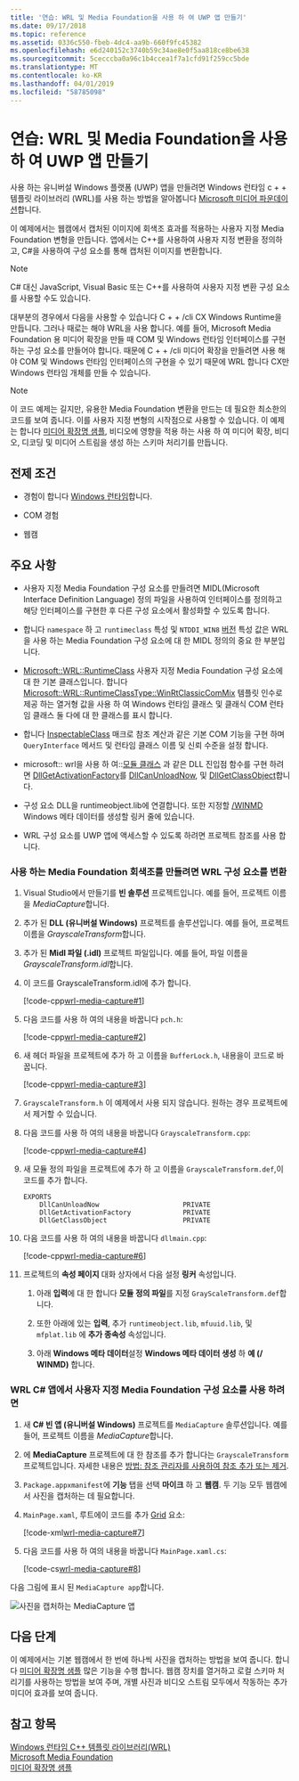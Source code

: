 ```yaml
---
title: '연습: WRL 및 Media Foundation을 사용 하 여 UWP 앱 만들기'
ms.date: 09/17/2018
ms.topic: reference
ms.assetid: 0336c550-fbeb-4dc4-aa9b-660f9fc45382
ms.openlocfilehash: e6d240152c3740b59c34ae8e0f5aa818ce8be638
ms.sourcegitcommit: 5cecccba0a96c1b4ccea1f7a1cfd91f259cc5bde
ms.translationtype: MT
ms.contentlocale: ko-KR
ms.lasthandoff: 04/01/2019
ms.locfileid: "58785098"
---
```

# <a name="walkthrough-creating-a-uwp-app-using-wrl-and-media-foundation"></a>연습: WRL 및 Media Foundation을 사용 하 여 UWP 앱 만들기

사용 하는 유니버설 Windows 플랫폼 (UWP) 앱을 만들려면 Windows 런타임 c + + 템플릿 라이브러리 (WRL)를 사용 하는 방법을 알아봅니다 [Microsoft 미디어 파운데이션](/windows/desktop/medfound/microsoft-media-foundation-sdk)합니다.

이 예제에서는 웹캠에서 캡처된 이미지에 회색조 효과를 적용하는 사용자 지정 Media Foundation 변형을 만듭니다. 앱에서는 C++를 사용하여 사용자 지정 변환을 정의하고, C#을 사용하여 구성 요소를 통해 캡처된 이미지를 변환합니다.

> [!NOTE]
> C# 대신 JavaScript, Visual Basic 또는 C++를 사용하여 사용자 지정 변환 구성 요소를 사용할 수도 있습니다.

대부분의 경우에서 다음을 사용할 수 있습니다 C + + /cli CX Windows Runtime을 만듭니다. 그러나 때로는 해야 WRL을 사용 합니다. 예를 들어, Microsoft Media Foundation 용 미디어 확장을 만들 때 COM 및 Windows 런타임 인터페이스를 구현 하는 구성 요소를 만들어야 합니다. 때문에 C + + /cli 미디어 확장을 만들려면 사용 해야 COM 및 Windows 런타임 인터페이스의 구현을 수 있기 때문에 WRL 합니다 CX만 Windows 런타임 개체를 만들 수 있습니다.

> [!NOTE]
> 이 코드 예제는 길지만, 유용한 Media Foundation 변환을 만드는 데 필요한 최소한의 코드를 보여 줍니다. 이를 사용자 지정 변형의 시작점으로 사용할 수 있습니다. 이 예제는 합니다 [미디어 확장명 샘플](http://code.msdn.microsoft.com/windowsapps/Media-extensions-sample-7b466096), 비디오에 영향을 적용 하는 사용 하 여 미디어 확장, 비디오, 디코딩 및 미디어 스트림을 생성 하는 스키마 처리기를 만듭니다.

## <a name="prerequisites"></a>전제 조건

- 경험이 합니다 [Windows 런타임](https://msdn.microsoft.com/library/windows/apps/br211377.aspx)합니다.

- COM 경험

- 웹캠

## <a name="key-points"></a>주요 사항

- 사용자 지정 Media Foundation 구성 요소를 만들려면 MIDL(Microsoft Interface Definition Language) 정의 파일을 사용하여 인터페이스를 정의하고 해당 인터페이스를 구현한 후 다른 구성 요소에서 활성화할 수 있도록 합니다.

- 합니다 `namespace` 하 고 `runtimeclass` 특성 및 `NTDDI_WIN8` [버전](/windows/desktop/Midl/version) 특성 값은 WRL을 사용 하는 Media Foundation 구성 요소에 대 한 MIDL 정의의 중요 한 부분입니다.

- [Microsoft::WRL::RuntimeClass](runtimeclass-class.md) 사용자 지정 Media Foundation 구성 요소에 대 한 기본 클래스입니다. 합니다 [Microsoft::WRL::RuntimeClassType::WinRtClassicComMix](runtimeclasstype-enumeration.md) 템플릿 인수로 제공 하는 열거형 값을 사용 하 여 Windows 런타임 클래스 및 클래식 COM 런타임 클래스 둘 다에 대 한 클래스를 표시 합니다.

- 합니다 [InspectableClass](inspectableclass-macro.md) 매크로 참조 계산과 같은 기본 COM 기능을 구현 하며 `QueryInterface` 메서드 및 런타임 클래스 이름 및 신뢰 수준을 설정 합니다.

- microsoft:: wrl을 사용 하 여::[모듈 클래스](module-class.md) 과 같은 DLL 진입점 함수를 구현 하려면 [DllGetActivationFactory](https://msdn.microsoft.com/library/br205771.aspx)를 [DllCanUnloadNow](/windows/desktop/api/combaseapi/nf-combaseapi-dllcanunloadnow), 및 [ DllGetClassObject](/windows/desktop/api/combaseapi/nf-combaseapi-dllgetclassobject)합니다.

- 구성 요소 DLL을 runtimeobject.lib에 연결합니다. 또한 지정할 [/WINMD](../../cppcx/compiler-and-linker-options-c-cx.md) Windows 메타 데이터를 생성할 링커 줄에 있습니다.

- WRL 구성 요소를 UWP 앱에 액세스할 수 있도록 하려면 프로젝트 참조를 사용 합니다.

### <a name="to-use-the-wrl-to-create-the-media-foundation-grayscale-transform-component"></a>사용 하는 Media Foundation 회색조를 만들려면 WRL 구성 요소를 변환

1. Visual Studio에서 만들기를 **빈 솔루션** 프로젝트입니다. 예를 들어, 프로젝트 이름을 *MediaCapture*합니다.

1. 추가 된 **DLL (유니버설 Windows)** 프로젝트를 솔루션입니다. 예를 들어, 프로젝트 이름을 *GrayscaleTransform*합니다.

1. 추가 된 **Midl 파일 (.idl)** 프로젝트 파일입니다. 예를 들어, 파일 이름을 *GrayscaleTransform.idl*합니다.

1. 이 코드를 GrayscaleTransform.idl에 추가 합니다.

   [!code-cpp[wrl-media-capture#1](../codesnippet/CPP/walkthrough-creating-a-windows-store-app-using-wrl-and-media-foundation_1.idl)]

1. 다음 코드를 사용 하 여의 내용을 바꿉니다 `pch.h`:

   [!code-cpp[wrl-media-capture#2](../codesnippet/CPP/walkthrough-creating-a-windows-store-app-using-wrl-and-media-foundation_2.h)]

1. 새 헤더 파일을 프로젝트에 추가 하 고 이름을 `BufferLock.h`, 내용을이 코드로 바꿉니다.

   [!code-cpp[wrl-media-capture#3](../codesnippet/CPP/walkthrough-creating-a-windows-store-app-using-wrl-and-media-foundation_3.h)]

1. `GrayscaleTransform.h` 이 예제에서 사용 되지 않습니다. 원하는 경우 프로젝트에서 제거할 수 있습니다.

1. 다음 코드를 사용 하 여의 내용을 바꿉니다 `GrayscaleTransform.cpp`:

   [!code-cpp[wrl-media-capture#4](../codesnippet/CPP/walkthrough-creating-a-windows-store-app-using-wrl-and-media-foundation_4.cpp)]

1. 새 모듈 정의 파일을 프로젝트에 추가 하 고 이름을 `GrayscaleTransform.def`,이 코드를 추가 합니다.

   ```
   EXPORTS
       DllCanUnloadNow                     PRIVATE
       DllGetActivationFactory             PRIVATE
       DllGetClassObject                   PRIVATE
   ```

1. 다음 코드를 사용 하 여의 내용을 바꿉니다 `dllmain.cpp`:

   [!code-cpp[wrl-media-capture#6](../codesnippet/CPP/walkthrough-creating-a-windows-store-app-using-wrl-and-media-foundation_6.cpp)]

1. 프로젝트의 **속성 페이지** 대화 상자에서 다음 설정 **링커** 속성입니다.

   1. 아래 **입력**에 대 한 합니다 **모듈 정의 파일**를 지정 `GrayScaleTransform.def`합니다.

   1. 또한 아래에 있는 **입력**, 추가 `runtimeobject.lib`, `mfuuid.lib`, 및 `mfplat.lib` 에 **추가 종속성** 속성입니다.

   1. 아래 **Windows 메타 데이터**설정 **Windows 메타 데이터 생성** 하 **예 (/ WINMD)** 합니다.

### <a name="to-use-the-wrl-the-custom-media-foundation-component-from-a-c-app"></a>WRL C# 앱에서 사용자 지정 Media Foundation 구성 요소를 사용 하려면

1. 새 **C# 빈 앱 (유니버설 Windows)** 프로젝트를 `MediaCapture` 솔루션입니다. 예를 들어, 프로젝트 이름을 *MediaCapture*합니다.

1. 에 **MediaCapture** 프로젝트에 대 한 참조를 추가 합니다는 `GrayscaleTransform` 프로젝트입니다. 자세한 내용은 [방법: 참조 관리자를 사용하여 참조 추가 또는 제거](/visualstudio/ide/how-to-add-or-remove-references-by-using-the-reference-manager).

1. `Package.appxmanifest`에 **기능** 탭을 선택 **마이크** 하 고 **웹캠**. 두 기능 모두 웹캠에서 사진을 캡처하는 데 필요합니다.

1. `MainPage.xaml`, 루트에이 코드를 추가 [Grid](https://msdn.microsoft.com/library/windows/apps/xaml/windows.ui.xaml.controls.grid.aspx) 요소:

   [!code-xml[wrl-media-capture#7](../codesnippet/Xaml/walkthrough-creating-a-windows-store-app-using-wrl-and-media-foundation_7.xaml)]

1. 다음 코드를 사용 하 여의 내용을 바꿉니다 `MainPage.xaml.cs`:

   [!code-cs[wrl-media-capture#8](../codesnippet/CSharp/walkthrough-creating-a-windows-store-app-using-wrl-and-media-foundation_8.cs)]

다음 그림에 표시 된 `MediaCapture app`합니다.

![사진을 캡처하는 MediaCapture 앱](../media/wrl_media_capture.png "WRL_Media_Capture")

## <a name="next-steps"></a>다음 단계

이 예제에서는 기본 웹캠에서 한 번에 하나씩 사진을 캡처하는 방법을 보여 줍니다. 합니다 [미디어 확장명 샘플](http://code.msdn.microsoft.com/windowsapps/Media-extensions-sample-7b466096) 많은 기능을 수행 합니다. 웹캠 장치를 열거하고 로컬 스키마 처리기를 사용하는 방법을 보여 주며, 개별 사진과 비디오 스트림 모두에서 작동하는 추가 미디어 효과를 보여 줍니다.

## <a name="see-also"></a>참고 항목

[Windows 런타임 C++ 템플릿 라이브러리(WRL)](windows-runtime-cpp-template-library-wrl.md)<br/>
[Microsoft Media Foundation](/windows/desktop/medfound/microsoft-media-foundation-sdk)<br/>
[미디어 확장명 샘플](http://code.msdn.microsoft.com/windowsapps/Media-extensions-sample-7b466096)